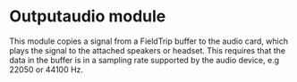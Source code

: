 # Outputaudio module

This module copies a signal from a FieldTrip buffer to the audio card, which plays the signal to the attached speakers or headset. This requires that the data in the buffer is in a sampling rate supported by the audio device, e.g 22050 or 44100 Hz.
